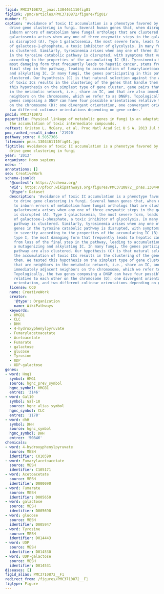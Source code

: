 ```yaml
---
figid: PMC3710872__pnas.1304461110fig01
figlink: /pmc/articles/PMC3710872/figure/fig01/
number: F1
caption: 'Avoidance of toxic IC accumulation is a phenotype favored by selection to
  drive gene clustering in fungi. Several human genes that, when disrupted, lead to
  inborn errors of metabolism have fungal orthologs that are clustered. For example,
  galactosemia arises when any one of three enzymatic steps in the galactose pathway
  is disrupted (A). Type 1 galactosemia, the most severe form, leads to accumulation
  of galactose-1-phosphate, a toxic inhibitor of glycolysis. In many fungi, this pathway
  is clustered. Similarly, tyrosinemia arises when any one of three different genes
  in the tyrosine catabolic pathway is disrupted, with symptoms that vary in severity
  according to the properties of the accumulating IC (B). Tyrosinemia type I, the
  most damaging form that frequently leads to hepatic cancer, stems from loss of the
  final step in the pathway, leading to accumulation of fumarylacetoacetate, a mutagenizing
  and alkylating IC. In many fungi, the genes participating in this pathway are also
  clustered. Our hypothesis (C) is that natural selection against the accumulation
  of toxic ICs results in the clustering of the genes that handle them. We tested
  this hypothesis on the simplest type of gene cluster, gene pairs that are neighbors
  in the metabolic network, i.e., share an IC, and that are also immediately adjacent
  neighbors on the chromosome, which we refer to as DNGPs. Topologically, the two
  genes composing a DNGP can have four possible orientations relative to each other
  on the chromosome (D): one divergent orientation, one convergent orientation, and
  two different colinear orientations depending on gene order.'
pmcid: PMC3710872
papertitle: Physical linkage of metabolic genes in fungi is an adaptation against
  the accumulation of toxic intermediate compounds.
reftext: Kriston L. McGary, et al. Proc Natl Acad Sci U S A. 2013 Jul 9;110(28):11481-11486.
pmc_ranked_result_index: '21920'
pathway_score: 0.5057366
filename: pnas.1304461110fig01.jpg
figtitle: Avoidance of toxic IC accumulation is a phenotype favored by selection to
  drive gene clustering in fungi
year: '2013'
organisms: Homo sapiens
ndex: ''
annotations: []
seo: CreativeWork
schema-jsonld:
  '@context': https://schema.org/
  '@id': https://pfocr.wikipathways.org/figures/PMC3710872__pnas.1304461110fig01.html
  '@type': Dataset
  description: 'Avoidance of toxic IC accumulation is a phenotype favored by selection
    to drive gene clustering in fungi. Several human genes that, when disrupted, lead
    to inborn errors of metabolism have fungal orthologs that are clustered. For example,
    galactosemia arises when any one of three enzymatic steps in the galactose pathway
    is disrupted (A). Type 1 galactosemia, the most severe form, leads to accumulation
    of galactose-1-phosphate, a toxic inhibitor of glycolysis. In many fungi, this
    pathway is clustered. Similarly, tyrosinemia arises when any one of three different
    genes in the tyrosine catabolic pathway is disrupted, with symptoms that vary
    in severity according to the properties of the accumulating IC (B). Tyrosinemia
    type I, the most damaging form that frequently leads to hepatic cancer, stems
    from loss of the final step in the pathway, leading to accumulation of fumarylacetoacetate,
    a mutagenizing and alkylating IC. In many fungi, the genes participating in this
    pathway are also clustered. Our hypothesis (C) is that natural selection against
    the accumulation of toxic ICs results in the clustering of the genes that handle
    them. We tested this hypothesis on the simplest type of gene cluster, gene pairs
    that are neighbors in the metabolic network, i.e., share an IC, and that are also
    immediately adjacent neighbors on the chromosome, which we refer to as DNGPs.
    Topologically, the two genes composing a DNGP can have four possible orientations
    relative to each other on the chromosome (D): one divergent orientation, one convergent
    orientation, and two different colinear orientations depending on gene order.'
  license: CC0
  name: CreativeWork
  creator:
    '@type': Organization
    name: WikiPathways
  keywords:
  - HMGB1
  - CLC
  - DHH
  - 4-hydroxyphenylpyruvate
  - Fumarylacetoacetate
  - Acetoacetate
  - Fumarate
  - galactose
  - glucose
  - Tyrosine
  - UDP
  - UDP-galactose
genes:
- word: Hmg1
  symbol: HMG1
  source: hgnc_prev_symbol
  hgnc_symbol: HMGB1
  entrez: '3146'
- word: Gal10
  symbol: Gal-10
  source: hgnc_alias_symbol
  hgnc_symbol: CLC
  entrez: '1178'
- word: dhH
  symbol: DHH
  source: hgnc_symbol
  hgnc_symbol: DHH
  entrez: '50846'
chemicals:
- word: 4-hydroxyphenylpyruvate
  source: MESH
  identifier: C010590
- word: Fumarylacetoacetate
  source: MESH
  identifier: C105171
- word: Acetoacetate
  source: MESH
  identifier: D000090
- word: Fumarate
  source: MESH
  identifier: D005650
- word: galactose
  source: MESH
  identifier: D005690
- word: glucose
  source: MESH
  identifier: D005947
- word: Tyrosine
  source: MESH
  identifier: D014443
- word: UDP
  source: MESH
  identifier: D014530
- word: UDP-galactose
  source: MESH
  identifier: D014531
diseases: []
figid_alias: PMC3710872__F1
redirect_from: /figures/PMC3710872__F1
figtype: Figure
---
```

